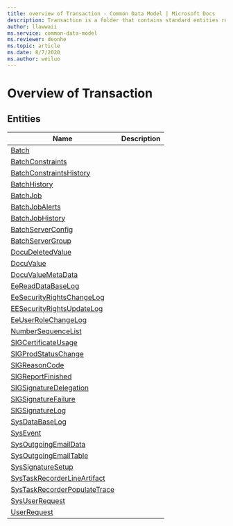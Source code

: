 ```yaml
---
title: overview of Transaction - Common Data Model | Microsoft Docs
description: Transaction is a folder that contains standard entities related to the Common Data Model.
author: llawwaii
ms.service: common-data-model
ms.reviewer: deonhe
ms.topic: article
ms.date: 8/7/2020
ms.author: weiluo
---
```


# Overview of Transaction


## Entities

|Name|Description|
|---|---|
|[Batch](Batch.md)||
|[BatchConstraints](BatchConstraints.md)||
|[BatchConstraintsHistory](BatchConstraintsHistory.md)||
|[BatchHistory](BatchHistory.md)||
|[BatchJob](BatchJob.md)||
|[BatchJobAlerts](BatchJobAlerts.md)||
|[BatchJobHistory](BatchJobHistory.md)||
|[BatchServerConfig](BatchServerConfig.md)||
|[BatchServerGroup](BatchServerGroup.md)||
|[DocuDeletedValue](DocuDeletedValue.md)||
|[DocuValue](DocuValue.md)||
|[DocuValueMetaData](DocuValueMetaData.md)||
|[EeReadDataBaseLog](EeReadDataBaseLog.md)||
|[EeSecurityRightsChangeLog](EeSecurityRightsChangeLog.md)||
|[EESecurityRightsUpdateLog](EESecurityRightsUpdateLog.md)||
|[EeUserRoleChangeLog](EeUserRoleChangeLog.md)||
|[NumberSequenceList](NumberSequenceList.md)||
|[SIGCertificateUsage](SIGCertificateUsage.md)||
|[SIGProdStatusChange](SIGProdStatusChange.md)||
|[SIGReasonCode](SIGReasonCode.md)||
|[SIGReportFinished](SIGReportFinished.md)||
|[SIGSignatureDelegation](SIGSignatureDelegation.md)||
|[SIGSignatureFailure](SIGSignatureFailure.md)||
|[SIGSignatureLog](SIGSignatureLog.md)||
|[SysDataBaseLog](SysDataBaseLog.md)||
|[SysEvent](SysEvent.md)||
|[SysOutgoingEmailData](SysOutgoingEmailData.md)||
|[SysOutgoingEmailTable](SysOutgoingEmailTable.md)||
|[SysSignatureSetup](SysSignatureSetup.md)||
|[SysTaskRecorderLineArtifact](SysTaskRecorderLineArtifact.md)||
|[SysTaskRecorderPopulateTrace](SysTaskRecorderPopulateTrace.md)||
|[SysUserRequest](SysUserRequest.md)||
|[UserRequest](UserRequest.md)||
